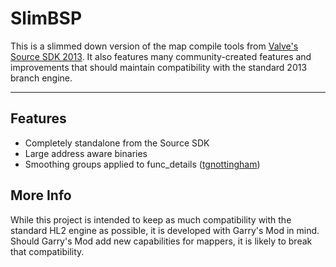SlimBSP
=======


This is a slimmed down version of the map compile tools from [Valve's Source SDK 2013](https://github.com/ValveSoftware/source-sdk-2013). It also features many community-created features and improvements that should maintain compatibility with the standard 2013 branch engine.

----------

Features
----------

 - Completely standalone from the Source SDK
 - Large address aware binaries
 - Smoothing groups applied to func_details ([tgnottingham](https://github.com/ValveSoftware/source-sdk-2013/pull/391))

More Info
---------

While this project is intended to keep as much compatibility with the standard HL2 engine as possible, it is developed with Garry's Mod in mind. Should Garry's Mod add new capabilities for mappers, it is likely to break that compatibility.
